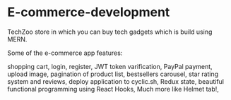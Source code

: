 # E-commerce-development

TechZoo store in which you can buy tech gadgets which is build using MERN.

Some of the e-commerce app features:

shopping cart, 
login, register, 
JWT token varification, 
PayPal payment, 
upload image, 
pagination of product list, 
bestsellers carousel, 
star rating system and reviews, 
deploy application to cyclic.sh, 
Redux state, 
beautiful functional programming using React Hooks, 
Much more like Helmet tab!,

